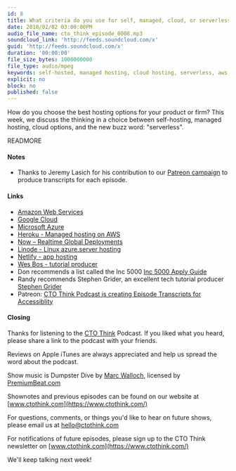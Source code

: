 ```yaml
---
id: 8
title: What criteria do you use for self, managed, cloud, or serverless hosting?
date: 2018/02/02 03:00:00PM
audio_file_name: cto_think_episode_0008.mp3
soundcloud_link: 'http://feeds.soundcloud.com/x'
guid: 'http://feeds.soundcloud.com/x'
duration: '00:00:00'
file_size_bytes: 1000000000
file_type: audio/mpeg
keywords: self-hosted, managed hosting, cloud hosting, serverless, aws, google cloud, azure, cto, management
explicit: no
block: no
published: false
---
```


How do you choose the best hosting options for your product or firm? This week, we discuss the thinking in a choice between self-hosting, managed hosting, cloud options, and the new buzz word: "serverless".

READMORE

#### Notes

* Thanks to Jeremy Lasich for his contribution to our [Patreon campaign](https://www.patreon.com/ctothink) to produce transcripts for each episode.

#### Links

* [Amazon Web Services](https://aws.amazon.com)
* [Google Cloud](https://cloud.google.com/)
* [Microsoft Azure](https://azure.microsoft.com/en-us/)
* [Heroku - Managed hosting on AWS](https://www.heroku.com)
* [Now – Realtime Global Deployments](https://zeit.co/now)
* [Linode - Linux azure.server hosting](https://www.linode.com)
* [Netlify - app hosting](https://www.netlify.com)
* [Wes Bos - tutorial producer](http://wesbos.com/)
* Don recommends a list called the Inc 5000 [Inc 5000 Apply Guide](https://www.inc.com/apply/guide)
* Randy recommends Stephen Grider, an excellent tech tutorial producer [Stephen Grider](https://www.udemy.com/user/sgslo/)
* Patreon: [CTO Think Podcast is creating Episode Transcripts for Accessiblity](https://www.patreon.com/ctothink)

#### Closing

Thanks for listening to the [CTO Think](https://www.ctothink.com) Podcast. If you liked what you heard, please share a link to the podcast with your friends.  

Reviews on Apple iTunes are always appreciated and help us spread the word about the podcast.  

Show music is Dumpster Dive by [Marc Walloch](http://marcwalloch.com/), licensed by [PremiumBeat.com](https://www.premiumbeat.com)  

Shownotes and previous episodes can be found on our website at [www.ctothink.com](https://www.ctothink.com/)  

For questions, comments, or things you'd like to hear on future shows, please email us at [hello@ctothink.com](mailto:hello@ctothink.com)  

For notifications of future episodes, please sign up to the CTO Think newsletter on [www.ctothink.com](https://www.ctothink.com/)  

We'll keep talking next week!  

